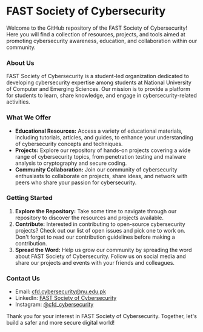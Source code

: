 # FAST Society of Cybersecurity

Welcome to the GitHub repository of the FAST Society of Cybersecurity! Here you will find a collection of resources, projects, and tools aimed at promoting cybersecurity awareness, education, and collaboration within our community.

### About Us
FAST Society of Cybersecurity is a student-led organization dedicated to developing cybersecurity expertise among students at National University of Computer and Emerging Sciences. Our mission is to provide a platform for students to learn, share knowledge, and engage in cybersecurity-related activities.

### What We Offer
- **Educational Resources:** Access a variety of educational materials, including tutorials, articles, and guides, to enhance your understanding of cybersecurity concepts and techniques.
- **Projects:** Explore our repository of hands-on projects covering a wide range of cybersecurity topics, from penetration testing and malware analysis to cryptography and secure coding.
- **Community Collaboration:** Join our community of cybersecurity enthusiasts to collaborate on projects, share ideas, and network with peers who share your passion for cybersecurity.

### Getting Started
1. **Explore the Repository:** Take some time to navigate through our repository to discover the resources and projects available.
2. **Contribute:** Interested in contributing to open-source cybersecurity projects? Check out our list of open issues and pick one to work on. Don't forget to read our contribution guidelines before making a contribution.
3. **Spread the Word:** Help us grow our community by spreading the word about FAST Society of Cybersecurity. Follow us on social media and share our projects and events with your friends and colleagues.

### Contact Us
- Email: cfd.cybersecurity@nu.edu.pk
- LinkedIn: [FAST Society of Cybersecurity](https://www.linkedin.com/company/fast-society-of-cybersecurity)
- Instagram: [@cfd_cybersecurity](https://www.instagram.com/cfd_cybersecurity/)

Thank you for your interest in FAST Society of Cybersecurity. Together, let's build a safer and more secure digital world!
